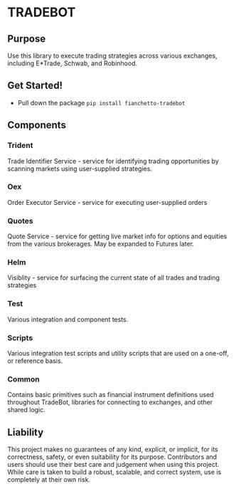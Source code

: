# TRADEBOT

## Purpose

Use this library to execute trading strategies across various exchanges, including E*Trade, Schwab, and Robinhood.

## Get Started!
- Pull down the package
`pip install fianchetto-tradebot`

## Components

### Trident

Trade Identifier Service - service for identifying trading opportunities by scanning markets using user-supplied strategies.

### Oex

Order Executor Service - service for executing user-supplied orders

### Quotes

Quote Service - service for getting live market info for options and equities from the various brokerages. May be expanded to Futures later.

### Helm

Visiblity - service for surfacing the current state of all trades and trading strategies

### Test

Various integration and component tests.

### Scripts

Various integration test scripts and utility scripts that are used on a one-off, or reference basis.

### Common

Contains basic primitives such as financial instrument definitions used throughout TradeBot, libraries for connecting to exchanges, and other shared logic.

## Liability
This project makes no guarantees of any kind, explicit, or implicit, for its correctness, safety, or even suitability for its purpose. Contributors and users should use their best care and judgement when using this project.
While care is taken to build a robust, scalable, and correct system, use is completely at their own risk.
